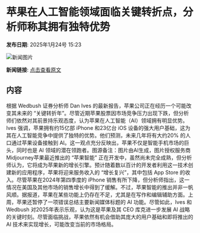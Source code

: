 # 苹果在人工智能领域面临关键转折点，分析师称其拥有独特优势

**发布日期**: 2025年1月24号 15:23

![新闻图片](https://pic.chinaz.com/picmap/202405161743180260_11.jpg)

**新闻链接**: [点击查看原文](https://www.aibase.com/zh/news/14993)

## 内容

根据 Wedbush 证券分析师 Dan Ives 的最新报告，苹果公司正在经历一个可能改变其未来的 “关键转折年”。尽管近期苹果股票因市场竞争压力出现下跌，但分析师们依然对其前景持乐观态度，认为苹果在人工智能（AI）领域拥有明显优势。Ives 强调，苹果拥有约15亿部 iPhone 和23亿台 iOS 设备的强大用户基础，这为其在人工智能竞争中提供了独特的优势。他们预测，未来几年将有大约20% 的人口通过苹果设备接触到 AI。这一观点充分反映出，苹果不仅是智能手机市场的巨头，同时也是 AI 领域的潜在领跑者。图源备注：图片由AI生成，图片授权服务商Midjourney苹果最近推出的 “苹果智能” 正在开发中，虽然尚未完全成熟，但分析师认为，它将成为苹果新的增长引擎。预计随着数以百计的开发者利用这一技术创建新的应用程序，苹果将迎来服务收入的 “增长复兴”，其中包括 App Store 的收入。尽管苹果在2024年第四季度的 iPhone 销售有所下降，但分析师指出，这一情况在美国及其他市场的销售增长中得到了缓解。不过，苹果智能的推出并非一帆风顺。据报道，苹果在某些功能上仍存在不足，尤其是在写作和编辑辅助方面。上周，苹果还暂停了一项错误总结主要新闻媒体标题的 AI 功能。尽管如此，Ives 和 Wedbush 对2025年表示乐观，认为这是苹果及其 CEO 库克进一步发展 AI 战略的关键时刻。尽管面临挑战，苹果依然有机会借助其庞大的用户基础和即将推出的 AI 技术来实现增长，可能改变当前的市场格局。
